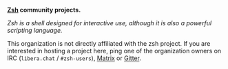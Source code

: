 **[Zsh](https://www.zsh.org) community projects.**

*Zsh is a shell designed for interactive use, although it is also a powerful scripting language.*

This organization is not directly affiliated with the zsh project. If you are interested in hosting a project here, ping one of the organization owners on IRC (`libera.chat` / `#zsh-users`), [Matrix](https://matrix.to/#/!QImYkGewAPVMyuqYDP:matrix.org?via=matrix.org) or [Gitter](https://gitter.im/zsh-users).
